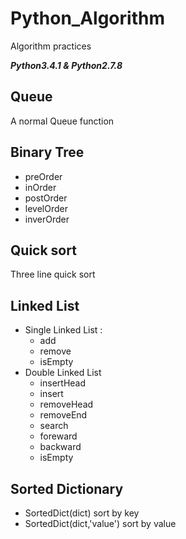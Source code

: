 # Python_Algorithm
Algorithm practices

***Python3.4.1 & Python2.7.8***

## Queue

A normal Queue function

## Binary Tree

* preOrder
* inOrder
* postOrder
* levelOrder
* inverOrder

## Quick sort

Three line quick sort

## Linked List

* Single Linked List :
  * add
  * remove
  * isEmpty
* Double Linked List
  * insertHead
  * insert
  * removeHead
  * removeEnd
  * search
  * foreward
  * backward
  * isEmpty

## Sorted Dictionary

* SortedDict(dict) sort by key
* SortedDict(dict,'value') sort by value
